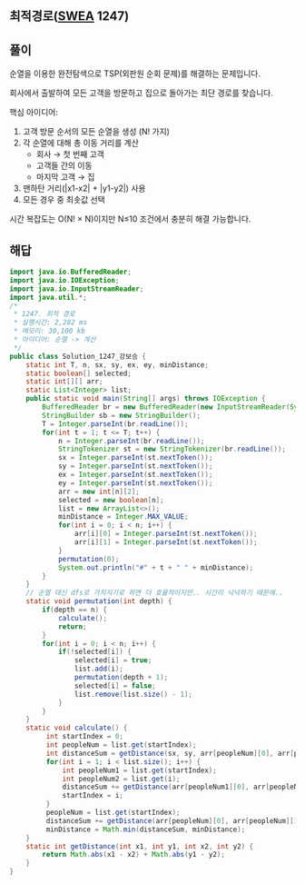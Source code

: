## 최적경로([SWEA](https://swexpertacademy.com/main/code/problem/problemDetail.do?contestProbId=AV15OZ4qAPICFAYD) 1247)

## 풀이

순열을 이용한 완전탐색으로 TSP(외판원 순회 문제)를 해결하는 문제입니다.

회사에서 출발하여 모든 고객을 방문하고 집으로 돌아가는 최단 경로를 찾습니다.

핵심 아이디어:
1. 고객 방문 순서의 모든 순열을 생성 (N! 가지)
2. 각 순열에 대해 총 이동 거리를 계산
   - 회사 → 첫 번째 고객
   - 고객들 간의 이동
   - 마지막 고객 → 집
3. 맨하탄 거리(|x1-x2| + |y1-y2|) 사용
4. 모든 경우 중 최솟값 선택

시간 복잡도는 O(N! × N)이지만 N≤10 조건에서 충분히 해결 가능합니다.

## 해답

```java
import java.io.BufferedReader;
import java.io.IOException;
import java.io.InputStreamReader;
import java.util.*;
/*
 * 1247. 최적 경로
 * 실행시간: 2,282 ms
 * 메모리: 30,100 kb
 * 아이디어: 순열 -> 계산
 */
public class Solution_1247_강보승 {
	static int T, n, sx, sy, ex, ey, minDistance;
	static boolean[] selected;
	static int[][] arr;
	static List<Integer> list;
	public static void main(String[] args) throws IOException {
        BufferedReader br = new BufferedReader(new InputStreamReader(System.in));
        StringBuilder sb = new StringBuilder();
        T = Integer.parseInt(br.readLine());
        for(int t = 1; t <= T; t++) {
            n = Integer.parseInt(br.readLine());
            StringTokenizer st = new StringTokenizer(br.readLine());
            sx = Integer.parseInt(st.nextToken());
            sy = Integer.parseInt(st.nextToken());
            ex = Integer.parseInt(st.nextToken());
            ey = Integer.parseInt(st.nextToken());
            arr = new int[n][2];
            selected = new boolean[n];
            list = new ArrayList<>();
            minDistance = Integer.MAX_VALUE;
            for(int i = 0; i < n; i++) {
            	arr[i][0] = Integer.parseInt(st.nextToken());
            	arr[i][1] = Integer.parseInt(st.nextToken());
            }
            permutation(0);
            System.out.println("#" + t + " " + minDistance);
        }
    }
	// 순열 대신 dfs로 가치지기로 하면 더 효율적이지만.. 시간이 넉넉하기 때문에..
	static void permutation(int depth) {
		if(depth == n) {
			calculate();
			return;
		}
		for(int i = 0; i < n; i++) {
			if(!selected[i]) {
				selected[i] = true;
				list.add(i);
				permutation(depth + 1);
				selected[i] = false;
				list.remove(list.size() - 1);
			}
		}
	}
	static void calculate() {
		 int startIndex = 0;
		 int peopleNum = list.get(startIndex);
		 int distanceSum = getDistance(sx, sy, arr[peopleNum][0], arr[peopleNum][1]);
		 for(int i = 1; i < list.size(); i++) {
			 int peopleNum1 = list.get(startIndex);
			 int peopleNum2 = list.get(i);
			 distanceSum += getDistance(arr[peopleNum1][0], arr[peopleNum1][1], arr[peopleNum2][0], arr[peopleNum2][1]);
			 startIndex = i;
		 }
		 peopleNum = list.get(startIndex);
		 distanceSum += getDistance(arr[peopleNum][0], arr[peopleNum][1], ex, ey);
		 minDistance = Math.min(distanceSum, minDistance);
	}
	static int getDistance(int x1, int y1, int x2, int y2) {
		return Math.abs(x1 - x2) + Math.abs(y1 - y2);
	}
}
```